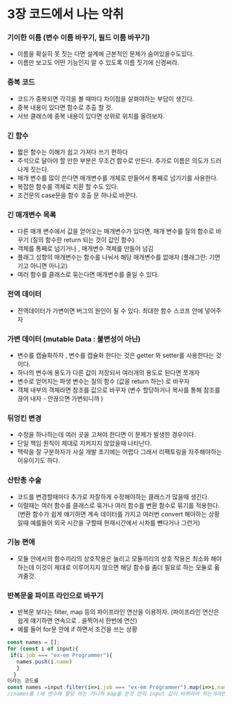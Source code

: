 # 3장 코드에서 나는 악취 

### 기이한 이름 (변수 이름 바꾸기, 필드 이름 바꾸기)
+ 이름을 확실히 못 짓는 다면 설계에 근본적인 문제가 숨어있을수도있다. 
+ 이름만 보고도 어떤 기능인지 알 수 있도록 이름 짓기에 신경써라.

### 중복 코드 
+ 코드가 중복되면 각각을 볼 때마다 차이점을 살펴야하는 부담이 생긴다. 
+ 중복 내용이 있다면 함수로 추출 할 것.
+ 서브 클래스에 중복 내용이 있다면 상위로 위치를 올려보자.

### 긴 함수 
+ 짧은 함수는 이해가 쉽고 가져다 쓰기 편하다 
+ 주석으로 달아야 할 만한 부분은 무조건 함수로 만든다. 추가로 이름은 의도가 드러나게 짓는다.
+ 매개 변수를 많이 쓴다면 매개변수를 개체로 만들어서 통째로 넘기기를 사용한다. 
+ 복잡한 함수를 객체로 치환 할 수도 있다. 
+ 조건문의 case문을 함수 호출 문 하나로 바꾼다.

### 긴 매개변수 목록
+ 다른 매개 변수에서 값을 얻어오는 매개변수가 있다면, 매개 변수를 질의 함수로 바꾸기 (질의 함수란 return 되는 것이 값인 함수)
+ 객체를 통째로 넘기거나 , 매개변수 객체를 만들어 넘김
+ 플래그 성향의 매개변수는 함수를 나눠서 해당 매개변수를 없애자 (플래그란: 기면기고 아니면 아니고)
+ 여러 함수를 클래스로 묶는다면 매개변수를 줄일 수 있다. 

### 전역 데이터
+ 전역데이터가 가변이면 버그의 원인이 될 수 있다. 최대한 함수 스코프 안에 넣어주자

### 가변 데이터 (mutable Data : 불변성이 아닌)
+ 변수를 캡슐화하자 , 변수를 캡슐화 한다는 것은 getter 와 setter를 사용한다는 것이다.
+ 하나의 변수에 용도가 다른 값이 저장되서 여러개의 용도로 된다면 쪼개자
+ 변수로 얻어지는 파생 변수는 질의 함수 (값을 return 하는) 로 바꾸자
+ 객체 내부의 객체라면 참조를 값으로 바꾸자 (변수 할당하거나 복사를 통해 참조를 끊어 내자 - 안끊으면 가변되니까 )

### 뒤엉킨 변경
+ 수정을 하나하는데 여러 곳을 고쳐야 한다면 이 문제가 발생한 경우이다. 
+ 단일 책임 원칙이 제대로 지켜지지 않았을때 나타난다. 
+ 맥락을 잘 구분하자가 사실 개발 초기에는 어렵다 그래서 리팩토링을 자주해야하는 이유이기도 하다. 

### 산탄총 수술
+ 코드를 변경할때마다 추가로 자잘하게 수정해야하는 클래스가 많을때 생긴다. 
+ 이럴때는 여러 함수를 클래스로 묶거나 여러 함수를 변환 함수로 묶기를 적용한다. 
  (변환 함수가 쉽게 얘기하면 계속 데이터를 가지고 여러번 convert 해야하는 상황일때 예를들어 외국 시간을 구할때 현재시간에서 시차를 뺀다거나 그런거)

### 기능 편애 
+ 모듈 안에서의 함수끼리의 상호작용은 늘리고 모듈끼리의 상호 작용은 최소화 해야하는데 이것이 제대로 이루어지지 않으면 해당 함수를 좀더 필요로 하는 모듈로 옮겨줄것.

### 반복문을 파이프 라인으로 바꾸기
+ 반복문 보다는 filter, map 등의 파이프라인 연산을 이용하자. (파이프라인 연산은 쉽게 얘기하면 연속으로 . 을찍어서 한번에 연산)
+ 예를 들어 for문 안에 if 하면서 조건을 쓰는 상황 
 ```javascript 
 const names = [];
 for (const i of input){
  if(i.job === "ex-em Programmer"){
    names.push(i.name)
    }
   }
 이라는 코드를 
 const names =input.filter(i=>i.job === "ex-em Programmer").map(i=>i.name); 으로 바꿀것 
 //names를 (새 변수에 할당 하는 거니까 map을 쓴것 만약 input 값이 바뀌어야 하는거라면 forEach를 쓰는게 더 나을 듯 함) 
 ```
 
 
 
